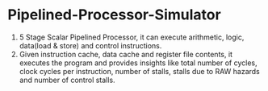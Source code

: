 # Pipelined-Processor-Simulator
1) 5 Stage Scalar Pipelined Processor, it can execute arithmetic, logic, data(load & store) and control instructions.
2) Given instruction cache, data cache and register file contents, it executes the program and provides insights like total number of cycles, clock cycles per instruction, number of stalls, stalls due to RAW hazards and number of control stalls.
